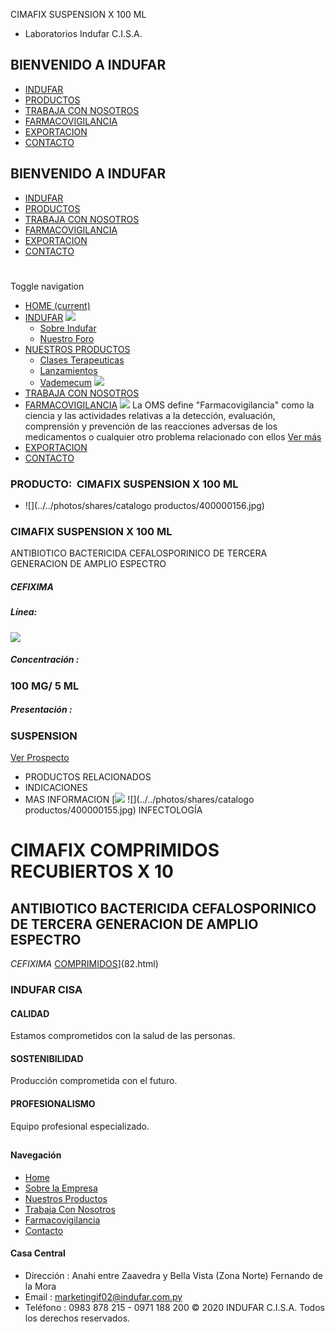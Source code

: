 CIMAFIX SUSPENSION X 100 ML
- Laboratorios Indufar C.I.S.A.
## BIENVENIDO A INDUFAR
* [INDUFAR](83.html#)
* [PRODUCTOS](83.html#)
* [TRABAJA CON NOSOTROS](83.html#)
* [FARMACOVIGILANCIA](83.html#)
* [EXPORTACION](83.html#)
* [CONTACTO](83.html#)
## BIENVENIDO A INDUFAR
* [INDUFAR](../../index.html)
* [PRODUCTOS](../../productos.html)
* [TRABAJA CON NOSOTROS](../../trabaja_con_nosotros.html)
* [FARMACOVIGILANCIA](../../farmacovigilancia.html)
* [EXPORTACION](../../exportacion.html)
* [CONTACTO](../../contacto.html)
# 
Toggle navigation
* [HOME (current)](../../index.html)
* [INDUFAR](83.html#) 
  [![ ](../../photos/shares/Sistema/Menu/indufar_menul.jpg)](../../institucional.html)
  - [Sobre Indufar](../../institucional.html)
  - [Nuestro Foro](../../blog.html)
* [NUESTROS PRODUCTOS](83.html#) 
  - [Clases Terapeuticas](../clases_terapeuticas.html)
  - [Lanzamientos](../lanzamientos.html)
  - [Vademecum](../../productos.html)
  [![ ](../../photos/shares/Sistema/Menu/productos.png)](../../productos.html)
* [TRABAJA CON NOSOTROS](../../trabaja_con_nosotros.html)
* [FARMACOVIGILANCIA](83.html#) 
  [![ ](../../photos/shares/Sistema/Menu/TUBOS.png)](../../farmacovigilancia.html)
  La OMS define "Farmacovigilancia" como la ciencia y las actividades relativas a la detección, evaluación, comprensión y prevención de las reacciones adversas de los medicamentos o cualquier otro problema relacionado con ellos
  [Ver más](../../farmacovigilancia.html)
* [EXPORTACION](../../exportacion.html)
* [CONTACTO](../../contacto.html)
### PRODUCTO:  CIMAFIX SUSPENSION X 100 ML
* ![](../../photos/shares/catalogo productos/400000156.jpg)
### **CIMAFIX SUSPENSION X 100 ML**
ANTIBIOTICO BACTERICIDA CEFALOSPORINICO DE TERCERA GENERACION DE AMPLIO ESPECTRO
##### **CEFIXIMA**
##### **Línea:**
[![](../../photos/shares/Laboratorios/lab_medical.png)](../linea/2.html)
##### **Concentración :**
### 100 MG/ 5 ML
##### **Presentación :**
### SUSPENSION
[Ver Prospecto](https://www.indufar.com.py/files/shares/prospectos/400000156.pdf)
* PRODUCTOS RELACIONADOS
* INDICACIONES
* MAS INFORMACION
[![](../../photos/shares/Laboratorios/lab_medical.png)
![](../../photos/shares/catalogo productos/400000155.jpg)
INFECTOLOGÍA
# CIMAFIX COMPRIMIDOS RECUBIERTOS X 10
## ANTIBIOTICO BACTERICIDA CEFALOSPORINICO DE TERCERA GENERACION DE AMPLIO ESPECTRO
*CEFIXIMA*
[COMPRIMIDOS](83.html#)](82.html)
### INDUFAR CISA
#### CALIDAD
Estamos comprometidos con la salud de las personas.
#### SOSTENIBILIDAD
Producción comprometida con el futuro.
#### PROFESIONALISMO
Equipo profesional especializado.
## 
#### Navegación
* [Home](../../index.html)
* [Sobre la Empresa](../../institucional.html)
* [Nuestros Productos](../../productos.html)
* [Trabaja Con Nosotros](../../trabaja_con_nosotros.html)
* [Farmacovigilancia](../../farmacovigilancia.html)
* [Contacto](../../contacto.html)
#### Casa Central
* Dirección : Anahi entre Zaavedra y Bella Vista (Zona Norte) Fernando de la Mora
* Email : [marketingif02@indufar.com.py](mailto:marketingif02@indufar.com.py)
* Teléfono : 0983 878 215 - 0971 188 200
© 2020 INDUFAR C.I.S.A. Todos los derechos reservados.